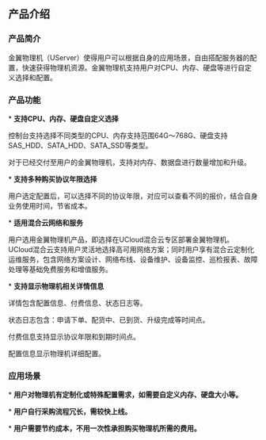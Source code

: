 

## 产品介绍

### 产品简介

金翼物理机（UServer）使得用户可以根据自身的应用场景，自由搭配服务器的配置，快速获得物理机资源。金翼物理机支持用户对CPU、内存、硬盘等进行自定义选择和配置。

### 产品功能

\* **支持CPU、内存、硬盘自定义选择**

控制台支持选择不同类型的CPU、内存支持范围64G～768G、硬盘支持SAS\_HDD、SATA\_HDD、SATA\_SSD等类型。

对于已经交付至用户的金翼物理机，支持对内存、数据盘进行数量增加和升级。

\* **支持多种购买协议年限选择**

用户选定配置后，可以选择不同的协议年限，对应可以查看不同的报价，结合自身业务使用时间，节省成本。

\* **适用混合云网络和服务**

用户选用金翼物理机产品，即选择在UCloud混合云专区部署金翼物理机。UCloud混合云支持用户灵活地选择高可用网络方案；同时用户享有混合云定制化运维服务，包含网络方案设计、网络布线、设备维护、设备监控、巡检报表、故障处理等基础免费服务和增值服务。

\* **支持显示物理机相关详情信息**

详情包含配置信息、付费信息、状态日志等。

状态日志包含：申请下单、配货中、已到货、升级完成等时间点。

付费信息支持显示协议年限和到期时间点。

配置信息显示物理机详细配置。

### 应用场景

\* **用户对物理机有定制化或特殊配置需求，如需要自定义内存、硬盘大小等。**

\* **用户自行采购流程冗长，需较快上线。**

\* **用户需要节约成本，不用一次性承担购买物理机所需的费用。**
